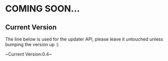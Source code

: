 COMING SOON...
===============
Current Version
---------------

The line below is used for the updater API, please leave it untouched unless bumping the version up :)

~Current Version:0.4~